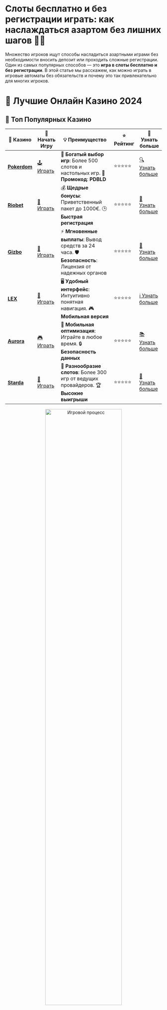 # **Слоты бесплатно и без регистрации играть: как наслаждаться азартом без лишних шагов 🎰✨**

Множество игроков ищут способы насладиться азартными играми без необходимости вносить депозит или проходить сложные регистрации. Один из самых популярных способов — это **игра в слоты бесплатно и без регистрации**. В этой статье мы расскажем, как можно играть в игровые автоматы без обязательств и почему это так привлекательно для многих игроков.

# 🎰 Лучшие Онлайн Казино 2024

## 🌟 Топ Популярных Казино

| 🎲 **Казино** | 🔗 **Начать Игру** | 💡 **Преимущество** | ⭐ **Рейтинг** | 🔗 **Узнать больше** |
|--------------|---------------------|---------------------|----------------|----------------------|
| [**Pokerdom**](https://brandplay.link/4k77v2yx) | [🕹️ Играть](https://brandplay.link/4k77v2yx) | 🎉 **Богатый выбор игр**: Более 500 слотов и настольных игр. 🎁 **Промокод**: **PDBLD** | ⭐⭐⭐⭐⭐ | [🔍 Узнать больше](https://brandplay.link/4k77v2yx) |
| [**Riobet**](https://brandplay.link/7xBLTPyj) | [🎰 Играть](https://brandplay.link/7xBLTPyj) | 💰 **Щедрые бонусы**: Приветственный пакет до 1000€. 🕒 **Быстрая регистрация** | ⭐⭐⭐⭐⭐ | [📖 Узнать больше](https://brandplay.link/7xBLTPyj) |
| [**Gizbo**](https://brandplay.link/bprXw4YV) | [🎲 Играть](https://brandplay.link/bprXw4YV) | ⚡ **Мгновенные выплаты**: Вывод средств за 24 часа. 🛡️ **Безопасность**: Лицензия от надежных органов | ⭐⭐⭐⭐⭐ | [📝 Узнать больше](https://brandplay.link/bprXw4YV) |
| [**LEX**](https://brandplay.link/zW4hdDFV) | [🤑 Играть](https://brandplay.link/zW4hdDFV) | 🖥️ **Удобный интерфейс**: Интуитивно понятная навигация. 🎮 **Мобильная версия** | ⭐⭐⭐⭐⭐ | [ℹ️ Узнать больше](https://brandplay.link/zW4hdDFV) |
| [**Aurora**](https://10trafic-stat2.com/click/668546556bcc6313411604bd/6766/13032/subaccount) | [🎮 Играть](https://10trafic-stat2.com/click/668546556bcc6313411604bd/6766/13032/subaccount) | 📱 **Мобильная оптимизация**: Играйте в любое время. 🔒 **Безопасность данных** | ⭐⭐⭐⭐⭐ | [📚 Узнать больше](https://10trafic-stat2.com/click/668546556bcc6313411604bd/6766/13032/subaccount) |
| [**Starda**](https://brandplay.link/fB7xwRFL) | [🎯 Играть](https://brandplay.link/fB7xwRFL) | 🎰 **Разнообразие слотов**: Более 300 игр от ведущих провайдеров. 🏆 **Высокие выигрыши** | ⭐⭐⭐⭐⭐ | [🔎 Узнать больше](https://brandplay.link/fB7xwRFL) |

<div align="center">
    <img src="https://i.pinimg.com/originals/87/9e/b9/879eb9354dd0699582408b68f2e253b2.gif" alt="Игровой процесс" width="70%">
</div>

## 💎 Лучшие Бонусы и Акции

| 🎲 **Казино** | 🔗 **Начать Игру** | 💡 **Преимущество** | ⭐ **Рейтинг** | 🔗 **Узнать больше** |
|--------------|---------------------|---------------------|----------------|----------------------|
| [**Kometa**](https://brandplay.link/8ZymQJV8) | [🎰 Играть](https://brandplay.link/8ZymQJV8) | 🎁 **Эксклюзивные бонусы**: Регулярные акции и промо. 🔄 **Программы лояльности** | ⭐⭐⭐⭐☆ | [🔍 Узнать больше](https://brandplay.link/8ZymQJV8) |
| [**R7**](https://brandplay.link/bMd3Yjsw) | [🕹️ Играть](https://brandplay.link/bMd3Yjsw) | 🕒 **Круглосуточная поддержка**: Всегда на связи. 💸 **Высокие лимиты** | ⭐⭐⭐⭐☆ | [📖 Узнать больше](https://brandplay.link/bMd3Yjsw) |
| [**7K**](https://brandplay.link/BvQyFShp) | [🎲 Играть](https://brandplay.link/BvQyFShp) | 🌟 **Эксклюзивные бонусы**: Только для VIP игроков. 🎉 **Сезонные акции** | ⭐⭐⭐⭐☆ | [📝 Узнать больше](https://brandplay.link/BvQyFShp) |
| [**Kent**](https://brandplay.link/Fv2WP3js) | [🤑 Играть](https://brandplay.link/Fv2WP3js) | 📈 **Высокий RTP**: Более 98%. 💼 **Профессиональная поддержка** | ⭐⭐⭐⭐☆ | [ℹ️ Узнать больше](https://brandplay.link/Fv2WP3js) |
| [**1Xslots**](https://brandplay.link/hSB1khtr) | [🎮 Играть](https://brandplay.link/hSB1khtr) | 🎉 **Множество акций**: Еженедельные бонусы и турниры. 🛡️ **Безопасность** | ⭐⭐⭐⭐☆ | [📚 Узнать больше](https://brandplay.link/hSB1khtr) |
| [**Gama**](https://brandplay.link/j6NMKsDz) | [🎯 Играть](https://brandplay.link/j6NMKsDz) | 🔍 **Интуитивный интерфейс**: Легкость использования. 🏅 **Престижные турниры** | ⭐⭐⭐⭐☆ | [🔎 Узнать больше](https://brandplay.link/j6NMKsDz) |

<div align="center">
    <img src="https://i.pinimg.com/originals/87/9e/b9/879eb9354dd0699582408b68f2e253b2.gif" alt="Игровой процесс" width="70%">
</div>

## 🚀 Быстрые Выигрыши и Поддержка

| 🎲 **Казино** | 🔗 **Начать Игру** | 💡 **Преимущество** | ⭐ **Рейтинг** | 🔗 **Узнать больше** |
|--------------|---------------------|---------------------|----------------|----------------------|
| [**Onion**](https://brandplay.link/zBGRVpQ9) | [🎰 Играть](https://brandplay.link/zBGRVpQ9) | 🤑 **Низкие ставки**: Идеально для начинающих. 🔄 **Быстрые выводы** | ⭐⭐⭐⭐☆ | [🔍 Узнать больше](https://brandplay.link/zBGRVpQ9) |
| [**Чемпион**](https://temon-gter.cfd/go/lRq?p80412p304504pcc44t17455) | [🕹️ Играть](https://temon-gter.cfd/go/lRq?p80412p304504pcc44t17455) | 🏅 **Лояльная программа**: Награды за активность. 🎁 **Ежемесячные бонусы** | ⭐⭐⭐⭐☆ | [📖 Узнать больше](https://temon-gter.cfd/go/lRq?p80412p304504pcc44t17455) |
| [**Vavada**](https://vavadapartner.pro/?promo=ea5c9275-6854-4505-94fc-95ab18221945-linkb2) | [🎲 Играть](https://vavadapartner.pro/?promo=ea5c9275-6854-4505-94fc-95ab18221945-linkb2) | 🚀 **Быстрая регистрация**: Начните играть мгновенно. 🔐 **Безопасные транзакции** | ⭐⭐⭐⭐☆ | [📝 Узнать больше](https://vavadapartner.pro/?promo=ea5c9275-6854-4505-94fc-95ab18221945-linkb2) |
| [**Friends**](https://gofriends.kim/linkb2) | [🤑 Играть](https://gofriends.kim/linkb2) | 🤝 **Социальные игры**: Играйте с друзьями. 🌐 **Мультиплатформенность** | ⭐⭐⭐⭐☆ | [ℹ️ Узнать больше](https://gofriends.kim/linkb2) |
| [**1WIN**](https://brandplay.link/smXVpBbG) | [🎮 Играть](https://brandplay.link/smXVpBbG) | 🏆 **Спортивные ставки**: Широкий выбор видов спорта. 💵 **Высокие коэффициенты** | ⭐⭐⭐⭐☆ | [📚 Узнать больше](https://brandplay.link/smXVpBbG) |
| [**Drip**](https://drp-ircp01.com/c07e6a3db) | [🎯 Играть](https://drp-ircp01.com/c07e6a3db) | 🌐 **Инновационные игры**: Новейшие игровые технологии. 🛡️ **Высокая безопасность** | ⭐⭐⭐⭐☆ | [🔎 Узнать больше](https://drp-ircp01.com/c07e6a3db) |
| [**JoyCasino**](https://rpc30.call2me.pro/?/ru/registration?apkpop=0&partner=p24970p3291217pc98f) | [🎰 Играть](https://rpc30.call2me.pro/?/ru/registration?apkpop=0&partner=p24970p3291217pc98f) | 🎁 **Приятные бонусы**: Ежедневные акции и подарки. 🕹️ **Разнообразие игр** | ⭐⭐⭐⭐☆ | [🔍 Узнать больше](https://rpc30.call2me.pro/?/ru/registration?apkpop=0&partner=p24970p3291217pc98f) |

<div align="center">
    <img src="https://i.pinimg.com/originals/87/9e/b9/879eb9354dd0699582408b68f2e253b2.gif" alt="Игровой процесс" width="70%">
</div>
---

✨ **Выбирайте лучшее казино для себя и наслаждайтесь игрой! Удачи!** ✨
![Игровые автоматы бесплатно](https://i.pinimg.com/originals/a9/29/6e/a9296ea1cf6a7c20a985e593451f0323.png)

## Почему стоит играть в слоты бесплатно и без регистрации? 🤩

Играть в **слоты бесплатно** — это отличный способ познакомиться с различными играми, не рискуя своими деньгами. В таких играх можно испытать удачу и наслаждаться процессом без всяких обязательств. Вот несколько причин, почему стоит попробовать играть в слоты без регистрации:

### 1. **Бесплатный доступ к играм 🎮**
Игровые автоматы бесплатно доступны на множестве платформ. Вы можете без труда зайти на сайт, выбрать слот и начать игру сразу. Это позволяет вам познакомиться с механиками и особенностями игры, прежде чем решиться делать реальные ставки.

### 2. **Нет необходимости в регистрации 📋**
Благодаря возможности играть без регистрации, вам не нужно заполнять анкеты, подтверждать свою личность или предоставлять данные карты. Это упрощает процесс и делает его максимально удобным.

### 3. **Эксперименты с играми и стратегиями 💡**
Бесплатные слоты дают вам шанс протестировать различные стратегии ставок и способы игры без риска потери денег. Вы можете попробовать разные автоматы, не беспокоясь о своем бюджете.

### 4. **Отсутствие обязательств 🚫**
Вы играете исключительно для удовольствия. Нет необходимости вводить платежные данные или совершать депозиты. Это освобождает вас от чувства давления и позволяет наслаждаться игрой на своих условиях.

### 5. **Обучение для новичков 🏆**
Если вы новичок в азартных играх, бесплатные слоты — это отличная возможность освоиться с игровыми механиками и интерфейсами без стресса. Вы можете понять, как работают бонусы, фриспины, множители и другие функции, прежде чем переходить к ставкам на реальные деньги.

## Как играть в слоты бесплатно и без регистрации? 🎲

Игра в бесплатные слоты проста, и вам не нужно предпринимать много шагов:

1. **Выберите платформу с бесплатными слотами**: На большинстве онлайн-казино и игровых сайтов вы найдете разделы с бесплатными играми. Просто откройте сайт, перейдите в раздел слотов и выберите игру.

2. **Запустите слот**: Нажмите на игру, и она начнется без необходимости вводить какие-либо данные. На экране появится интерфейс игры, и вы можете начать играть сразу.

3. **Настройте ставки (если необходимо)**: В некоторых играх можно настроить размер ставки даже в бесплатной версии. Однако для игры на виртуальные кредиты это не обязательно.

4. **Наслаждайтесь процессом**: Получите удовольствие от процесса, выигрывая виртуальные кредиты и осваивая новые игры.

5. **Попробуйте разные игры**: Бесплатные слоты позволяют вам легко переключаться между различными играми и слотами. Если одна игра вам не подходит, просто выберите другую.

## Популярные бесплатные слоты без регистрации 🎰

Есть множество популярных слотов, которые можно играть бесплатно без регистрации. Вот некоторые из них, которые привлекли внимание игроков:

- **Book of Dead** — классический слот с приключенческой тематикой, который позволяет выиграть большие суммы.
- **Gonzo’s Quest** — слот с увлекательной историей и инновационными функциями.
- **Starburst** — популярный слот с яркой графикой и простыми правилами, идеально подходящий для новичков.
- **Sweet Bonanza** — слот с красочной темой и возможностью выиграть по-настоящему большие призы.
- **Fruit Party** — яркий и веселый слот, который часто предлагают в качестве бесплатной игры.
  
### Примечание:
Список слотов для бесплатной игры может варьироваться в зависимости от платформы, но, как правило, популярные игровые автоматы доступны для пробных версий.

## Преимущества бесплатной игры в слоты 💎

- **Никаких рисков**: Вы не тратите реальные деньги, и не нужно беспокоиться о возможных потерях.
- **Знания и опыт**: Бесплатная игра позволяет вам улучшить свои навыки и знания о слоте.
- **Независимость**: Вы можете играть в любое время и в любом месте, без необходимости вносить деньги или проходить регистрацию.

## Заключение: почему стоит попробовать слоты бесплатно и без регистрации? 🎉

Игра в **слоты бесплатно и без регистрации** — это отличный способ насладиться азартом без обязательств. Это удобный и безопасный способ получить опыт в игровых автоматах и научиться играть без риска для своего бюджета. Такие игры идеально подходят для новичков, а опытные игроки могут использовать их для тестирования новых стратегий или просто для развлечения.

🎰 **Попробуйте игровые автоматы бесплатно и без регистрации, чтобы узнать, какие игры вам нравятся!** 💥
